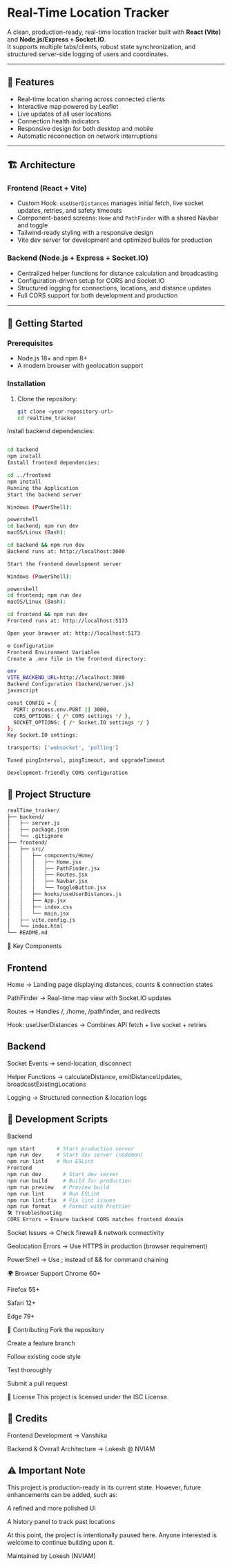# Real-Time Location Tracker

A clean, production-ready, real-time location tracker built with **React (Vite)** and **Node.js/Express + Socket.IO**.  
It supports multiple tabs/clients, robust state synchronization, and structured server-side logging of users and coordinates.

---

## 📌 Features

- Real-time location sharing across connected clients  
- Interactive map powered by Leaflet  
- Live updates of all user locations  
- Connection health indicators  
- Responsive design for both desktop and mobile  
- Automatic reconnection on network interruptions  

---

## 🏗️ Architecture

### **Frontend (React + Vite)**
- Custom Hook: `useUserDistances` manages initial fetch, live socket updates, retries, and safety timeouts  
- Component-based screens: `Home` and `PathFinder` with a shared Navbar and toggle  
- Tailwind-ready styling with a responsive design  
- Vite dev server for development and optimized builds for production  

### **Backend (Node.js + Express + Socket.IO)**
- Centralized helper functions for distance calculation and broadcasting  
- Configuration-driven setup for CORS and Socket.IO  
- Structured logging for connections, locations, and distance updates  
- Full CORS support for both development and production  

---

## 🚀 Getting Started

### **Prerequisites**
- Node.js 18+ and npm 8+  
- A modern browser with geolocation support  

### **Installation**

1. Clone the repository:
   ``` bash
   git clone <your-repository-url>
   cd realTime_tracker
Install backend dependencies:

``` bash

cd backend
npm install
Install frontend dependencies:

cd ../frontend
npm install
Running the Application
Start the backend server

Windows (PowerShell):

powershell
cd backend; npm run dev
macOS/Linux (Bash):

cd backend && npm run dev
Backend runs at: http://localhost:3000

Start the frontend development server

Windows (PowerShell):

powershell
cd frontend; npm run dev
macOS/Linux (Bash):

cd frontend && npm run dev
Frontend runs at: http://localhost:5173

Open your browser at: http://localhost:5173

⚙️ Configuration
Frontend Environment Variables
Create a .env file in the frontend directory:

env
VITE_BACKEND_URL=http://localhost:3000
Backend Configuration (backend/server.js)
javascript

const CONFIG = {
  PORT: process.env.PORT || 3000,
  CORS_OPTIONS: { /* CORS settings */ },
  SOCKET_OPTIONS: { /* Socket.IO settings */ }
};
Key Socket.IO settings:

transports: ['websocket', 'polling']

Tuned pingInterval, pingTimeout, and upgradeTimeout

Development-friendly CORS configuration
```

## 📂 Project Structure
```bash
realTime_tracker/
├── backend/
│   ├── server.js
│   ├── package.json
│   └── .gitignore
├── frontend/
│   ├── src/
│   │   ├── components/Home/
│   │   │   ├── Home.jsx
│   │   │   ├── PathFinder.jsx
│   │   │   ├── Routes.jsx
│   │   │   ├── Navbar.jsx
│   │   │   └── ToggleButton.jsx
│   │   ├── hooks/useUserDistances.js
│   │   ├── App.jsx
│   │   ├── index.css
│   │   └── main.jsx
│   ├── vite.config.js
│   └── index.html
└── README.md
```
🔑 Key Components
## Frontend
Home → Landing page displaying distances, counts & connection states

PathFinder → Real-time map view with Socket.IO updates

Routes → Handles /, /home, /pathfinder, and redirects

Hook: useUserDistances → Combines API fetch + live socket + retries

## Backend
Socket Events → send-location, disconnect

Helper Functions → calculateDistance, emitDistanceUpdates, broadcastExistingLocations

Logging → Structured connection & location logs

## 📜 Development Scripts
Backend
``` bash
npm start       # Start production server
npm run dev     # Start dev server (nodemon)
npm run lint    # Run ESLint
Frontend
npm run dev       # Start dev server
npm run build     # Build for production
npm run preview   # Preview build
npm run lint      # Run ESLint
npm run lint:fix  # Fix lint issues
npm run format    # Format with Prettier
🛠️ Troubleshooting
CORS Errors → Ensure backend CORS matches frontend domain
```

Socket Issues → Check firewall & network connectivity

Geolocation Errors → Use HTTPS in production (browser requirement)

PowerShell → Use ; instead of && for command chaining

🌍 Browser Support
Chrome 60+

Firefox 55+

Safari 12+

Edge 79+

🤝 Contributing
Fork the repository

Create a feature branch

Follow existing code style

Test thoroughly

Submit a pull request

📄 License
This project is licensed under the ISC License.

## 🙌 Credits
Frontend Development → Vanshika

Backend & Overall Architecture → Lokesh @ NVIAM

## ⚠️ Important Note
This project is production-ready in its current state.
However, future enhancements can be added, such as:

A refined and more polished UI

A history panel to track past locations

At this point, the project is intentionally paused here.
Anyone interested is welcome to continue building upon it.

Maintained by Lokesh (NVIAM)
